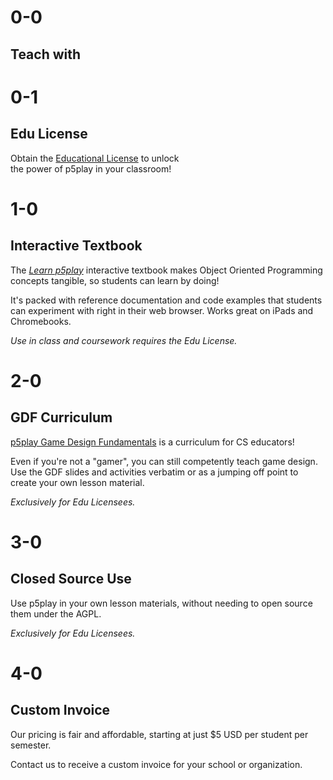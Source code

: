 # 0-0

## Teach with

# 0-1

## Edu License

Obtain the [Educational License](/teach/EDU_LICENSE.md) to unlock  
the power of p5play in your classroom!

# 1-0

## Interactive Textbook

The [_Learn p5play_](../learn) interactive textbook makes Object Oriented Programming concepts tangible, so students can learn by doing!

It's packed with reference documentation and code examples that students can experiment with right in their web browser. Works great on iPads and Chromebooks.

_Use in class and coursework requires the Edu License._

# 2-0

## GDF Curriculum

[p5play Game Design Fundamentals](https://drive.google.com/drive/folders/1IhB6eEEABuGAe3eNEc0-SG0VujDZVDXA) is a curriculum for CS educators!

Even if you're not a "gamer", you can still competently teach game design. Use the GDF slides and activities verbatim or as a jumping off point to create your own lesson material.

_Exclusively for Edu Licensees._

# 3-0

## Closed Source Use

Use p5play in your own lesson materials, without needing to open source them under the AGPL.

_Exclusively for Edu Licensees._

# 4-0

## Custom Invoice

Our pricing is fair and affordable, starting at just $5 USD per student per semester.

Contact us to receive a custom invoice for your school or organization.
